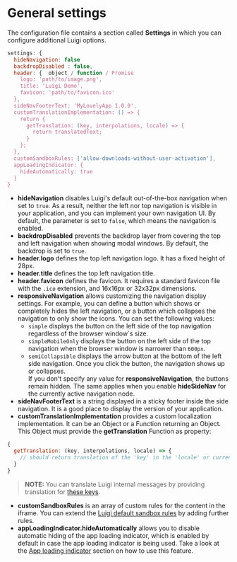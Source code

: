 # General settings

The configuration file contains a section called **Settings** in which you can configure additional Luigi options.

```javascript
settings: {
  hideNavigation: false
  backdropDisabled : false,
  header: {  object / function / Promise
    logo: 'path/to/image.png',
    title: 'Luigi Demo',
    favicon: 'path/to/favicon.ico'
  },
  sideNavFooterText: 'MyLovelyApp 1.0.0',
  customTranslationImplementation: () => {
    return {
      getTranslation: (key, interpolations, locale) => {
        return translatedText;
      }
    };
  },
  customSandboxRules: ['allow-downloads-without-user-activation'],
  appLoadingIndicator: {
    hideAutomatically: true
  }
}
```

* **hideNavigation** disables Luigi's default out-of-the-box navigation when set to `true`. As a result, neither the left nor top navigation is visible in your application, and you can implement your own navigation UI. By default, the parameter is set to `false`, which means the navigation is enabled.
* **backdropDisabled** prevents the backdrop layer from covering the top and left navigation when showing modal windows. By default, the backdrop is set to `true`.
* **header.logo** defines the top left navigation logo. It has a fixed height of 28px.
* **header.title** defines the top left navigation title.
* **header.favicon** defines the favicon. It requires a standard favicon file with the `.ico` extension, and 16x16px or 32x32px dimensions.
* **responsiveNavigation** allows customizing the navigation display settings. For example, you can define a button which shows or completely hides the left navigation, or a button which collapses the navigation to only show the icons. 
You can set the following values:
  * `simple` displays the button on the left side of the top navigation regardless of the browser window´s size.
  * `simpleMobileOnly` displays the button on the left side of the top navigation when the browser window is narrower than `600px`. 
  * `semiCollapsible` displays the arrow button at the bottom of the left side navigation. Once you click the button, the navigation shows up or collapses.<br>
If you don't specify any value for  **responsiveNavigation**, the buttons remain hidden. The same applies when you enable **hideSideNav** for the currently active navigation node. 
* **sideNavFooterText** is a string displayed in a sticky footer inside the side navigation. It is a good place to display the version of your application.
* **customTranslationImplementation** provides a custom localization implementation. It can be an Object or a Function returning an Object. This Object must provide the **getTranslation** Function as property:
```javascript
{
  getTranslation: (key, interpolations, locale) => {
    // should return translation of the 'key' in the 'locale' or current locale
  }
}
```
> **NOTE:** You can translate Luigi internal messages by providing translation for [these keys](../core/src/utilities/defaultLuigiTranslationTable.js).
* **customSandboxRules** is an array of custom rules for the content in the iframe. You can extend the [Luigi default sandbox rules](https://github.com/SAP/luigi/blob/af1deebb392dcec6490f72576e32eb5853a894bc/core/src/utilities/helpers/iframe-helpers.js#L140) by adding further rules.
* **appLoadingIndicator.hideAutomatically** allows you to disable automatic hiding of the app loading indicator, which is enabled by default in case the app loading indicator is being used. Take a look at the [App loading indicator](luigi-ux-features.md#app-loading-indicator) section on how to use this feature.
